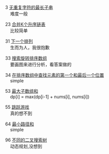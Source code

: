 3 [无重复字符的最长子串](https://leetcode.cn/problems/longest-substring-without-repeating-characters/)  
&nbsp;&nbsp;&nbsp;&nbsp;难度一般

23 [合并K个升序链表](https://leetcode.cn/problems/merge-k-sorted-lists/)  
&nbsp;&nbsp;&nbsp;&nbsp;比较简单

31 [下一个排列](https://leetcode.cn/problems/next-permutation/)  
&nbsp;&nbsp;&nbsp;&nbsp;生而为人，我很抱歉

33 [搜索旋转排序数组](https://leetcode.cn/problems/search-in-rotated-sorted-array/)  
&nbsp;&nbsp;&nbsp;&nbsp;要画图来进行分析，看答案做的

34 [在排序数组中查找元素的第一个和最后一个位置](https://leetcode.cn/problems/find-first-and-last-position-of-element-in-sorted-array/)  
&nbsp;&nbsp;&nbsp;&nbsp;simple

53 [最大子数组和](https://leetcode.cn/problems/maximum-subarray/)  
&nbsp;&nbsp;&nbsp;&nbsp;dp[i] = max(dp[i-1] + nums[i], nums[i])

55 [跳跃游戏](https://leetcode.cn/problems/jump-game/)  
&nbsp;&nbsp;&nbsp;&nbsp;真的想不到

64 [最小路径和](https://leetcode.cn/problems/minimum-path-sum/)  
&nbsp;&nbsp;&nbsp;&nbsp;simple

96 [不同的二叉搜索树](https://leetcode.cn/problems/unique-binary-search-trees/)  
&nbsp;&nbsp;&nbsp;&nbsp;动态规划,没想到